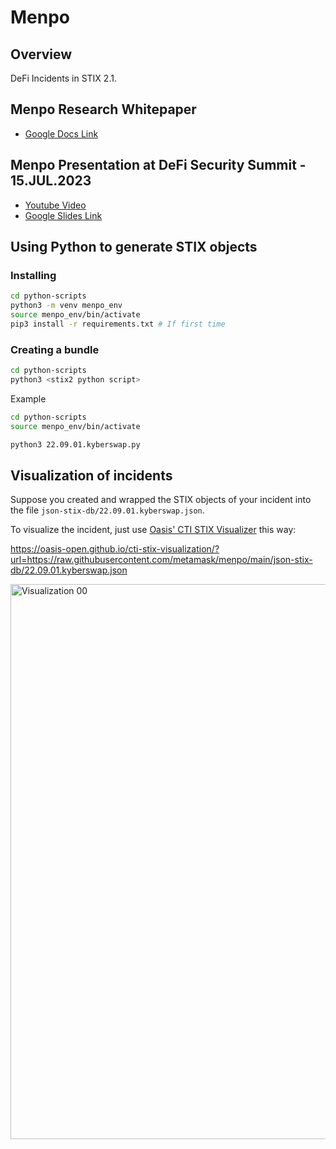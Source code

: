 # Menpo

## Overview

DeFi Incidents in STIX 2.1.

## Menpo Research Whitepaper

* [Google Docs Link](https://docs.google.com/document/d/1bmbzHYu9s5DTgSinJXHdFWjBWla43jV1G6SnX3X8OB4/edit)

## Menpo Presentation at DeFi Security Summit - 15.JUL.2023

* [Youtube Video](https://www.youtube.com/watch?v=D4qRiKpj1go)
* [Google Slides Link](https://docs.google.com/presentation/d/1Xriaat4ZoanBRS06g9wi3tRj__dTWr1_wpSg2yyqaw4/edit#slide=id.p)

## Using Python to generate STIX objects

### Installing

```bash
cd python-scripts
python3 -m venv menpo_env
source menpo_env/bin/activate
pip3 install -r requirements.txt # If first time
```

### Creating a bundle

```bash
cd python-scripts
python3 <stix2 python script>
```

Example

```bash
cd python-scripts
source menpo_env/bin/activate

python3 22.09.01.kyberswap.py
```

## Visualization of incidents

Suppose you created and wrapped the STIX objects of your incident into the file `json-stix-db/22.09.01.kyberswap.json`.

To visualize the incident, just use [Oasis' CTI STIX Visualizer](https://oasis-open.github.io/cti-stix-visualization/) this way:

https://oasis-open.github.io/cti-stix-visualization/?url=https://raw.githubusercontent.com/metamask/menpo/main/json-stix-db/22.09.01.kyberswap.json

<img width="888" alt="Visualization 00" src="https://user-images.githubusercontent.com/85324266/232174604-41c2ba3b-57dd-4c10-975d-5845b7dbf5ef.png">
